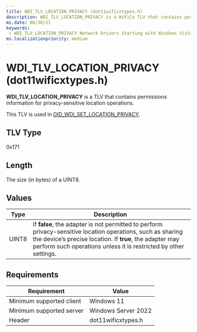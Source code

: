 ```yaml
---
title: WDI_TLV_LOCATION_PRIVACY (dot11wificxtypes.h)
description: WDI_TLV_LOCATION_PRIVACY is a WiFiCx TLV that contains permissions information for privacy-sensitive location operations. 
ms.date: 08/30/21
keywords:
 - WDI_TLV_LOCATION_PRIVACY Network Drivers Starting with Windows Vista
ms.localizationpriority: medium
---
```


# WDI_TLV_LOCATION_PRIVACY (dot11wificxtypes.h)

**WDI_TLV_LOCATION_PRIVACY** is a TLV that contains permissions information for privacy-sensitive location operations.

This TLV is used in [OID_WDI_SET_LOCATION_PRIVACY](oid-wdi-set-location-privacy.md).

## TLV Type

0x171

## Length

The size (in bytes) of a UINT8.

## Values

| Type | Description |
| --- | --- |
| UINT8 | If **false**, the adapter is not permitted to perform privacy-sensitive location operations, such as sharing the device’s precise location. If **true**, the adapter may perform such operations unless it is restricted by other settings. |

## Requirements

|Requirement|Value|
|--- |--- |
|Minimum supported client|Windows 11|
|Minimum supported server|Windows Server 2022|
|Header|dot11wificxtypes.h|

